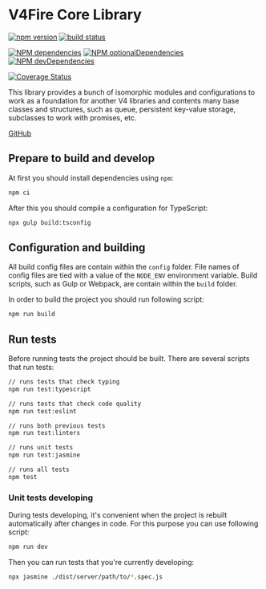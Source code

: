 V4Fire Core Library
===================

[![npm version](https://badge.fury.io/js/%40v4fire%2Fcore.svg)](https://badge.fury.io/js/%40v4fire%2Fcore)
[![build status](https://github.com/v4fire/Core/workflows/build/badge.svg?branch=master)](https://github.com/V4Fire/Core/actions?query=workflow%3Abuild)

[![NPM dependencies](http://img.shields.io/david/v4fire/core.svg?style=flat)](https://david-dm.org/v4fire/core)
[![NPM optionalDependencies](http://img.shields.io/david/optional/v4fire/core.svg?style=flat)](https://david-dm.org/v4fire/core?type=optional)
[![NPM devDependencies](http://img.shields.io/david/dev/v4fire/core.svg?style=flat)](https://david-dm.org/v4fire/core?type=dev)

[![Coverage Status](https://coveralls.io/repos/github/V4Fire/Core/badge.svg)](https://coveralls.io/github/V4Fire/Core)

This library provides a bunch of isomorphic modules and configurations to work as a foundation for another V4 libraries and contents many base classes and structures, such as queue, persistent key-value storage, subclasses to work with promises, etc.

[GitHub](https://github.com/V4Fire/Core)

## Prepare to build and develop

At first you should install dependencies using `npm`:

```bash
npm ci
```

After this you should compile a configuration for TypeScript:

```bash
npx gulp build:tsconfig
```

## Configuration and building

All build config files are contain within the `config` folder. File names of config files are tied with a value of the `NODE_ENV` environment variable.
Build scripts, such as Gulp or Webpack, are contain within the `build` folder.

In order to build the project you should run following script:

```bash
npm run build
```

## Run tests

Before running tests the project should be built. There are several scripts that run tests:

```bash
// runs tests that check typing
npm run test:typescript

// runs tests that check code quality
npm run test:eslint

// runs both previous tests
npm run test:linters

// runs unit tests
npm run test:jasmine

// runs all tests
npm test
```

### Unit tests developing

During tests developing, it's convenient when the project is rebuilt automatically after changes in code.
For this purpose you can use following script:

```bash
npm run dev
```

Then you can run tests that you're currently developing:

```bash
npx jasmine ./dist/server/path/to/*.spec.js
```
